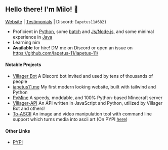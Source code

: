 ## Hello there<!-- general kenobi -->! I'm Milo! :wave:
[Website](https://iapetus11.me/) | [Testimonials](https://github.com/Iapetus-11/The-Helped) | Discord: `Iapetus11#6821`

* Proficient in [Python](https://github.com/Iapetus-11?tab=repositories&q=&type=&language=python), some [batch](https://github.com/Iapetus-11?tab=repositories&q=&type=&language=batchfile) and [Js/Node.js](https://github.com/Iapetus-11?tab=repositories&q=&type=&language=javascript), and some minimal experience in [Java](https://github.com/Iapetus-11?tab=repositories&q=&type=&language=java)
* Learning nim
* **Available** for hire! DM me on Discord or open an issue on https://github.com/Iapetus-11/Iapetus-11/

#### Notable Projects
* [Villager Bot](https://github.com/Villager-Dev/Villager-Bot) A Discord bot invited and used by tens of thousands of people
* [iapetus11.me](https://iapetus11.me) My first modern looking website, built with tailwind and Python
* [PyMine](https://github.com/py-mine/PyMine) A speedy, moddable, and 100% Python-based Minecraft server
* [Villager-API](https://github.com/Villager-Dev/Villager-API) An API written in JavaScript and Python, utilized by Villager Bot and others!
* [To-ASCII](https://github.com/Iapetus-11/to-ascii) An image and video manipulation tool with command line support which turns media into ascii art (On PYPI [here](https://pypi.org/project/to-ascii/))

#### Other Links
* [PYPI](https://pypi.org/user/Iapetus11/)
